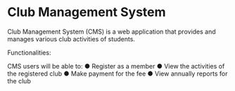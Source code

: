 # Club Management System
Club Management System (CMS) is a web application that provides and manages various club activities of students.

Functionalities:

CMS users will be able to:
●	Register as a member
●	View the activities of the registered club
●	Make payment for the fee
●	View annually reports for the club 

